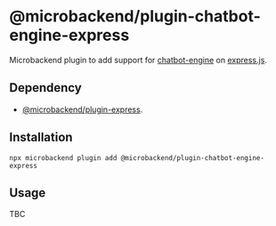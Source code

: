 # @microbackend/plugin-chatbot-engine-express

Microbackend plugin to add support for
[chatbot-engine](https://github.com/protoman92/chatbot-engine) on
[express.js](https://www.npmjs.com/package/express).

## Dependency

- [@microbackend/plugin-express](https://www.npmjs.com/package/@microbackend/plugin-express).

## Installation

```shell
npx microbackend plugin add @microbackend/plugin-chatbot-engine-express
```

## Usage

TBC
